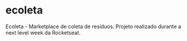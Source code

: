 # ecoleta
Ecoleta - Marketplace de coleta de resíduos. Projeto realizado durante a next level week da Rocketseat.
